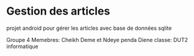 # Gestion des articles
 projet android pour gérer les articles avec base de données sqlite

Groupe 4
Memebres: Cheikh Deme et Ndeye penda Diene
classe: DUT2 informatique
